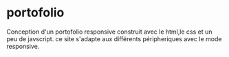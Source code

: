 # portofolio
Conception d'un portofolio responsive construit avec le html,le css et un peu de javscript.
ce site s'adapte aux différents péripheriques avec le mode responsive.
